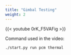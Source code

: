 ```yaml
---
title: "Gimbal Testing"
weight: 2
---
```


{{< youtube 0rK_F5VAFig >}}

Command used in the video:

```bash
./start.py run pcm thermal
```
